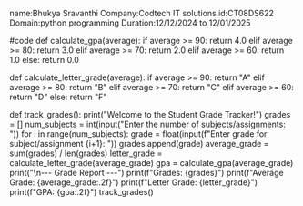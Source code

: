 name:Bhukya Sravanthi
Company:Codtech IT solutions
id:CT08DS622
Domain:python programming
Duration:12/12/2024 to 12/01/2025

#code
def calculate_gpa(average):
    if average >= 90:
        return 4.0
    elif average >= 80:
        return 3.0
    elif average >= 70:
        return 2.0
    elif average >= 60:
        return 1.0
    else:
        return 0.0

def calculate_letter_grade(average):
    if average >= 90:
        return "A"
    elif average >= 80:
        return "B"
    elif average >= 70:
        return "C"
    elif average >= 60:
        return "D"
    else:
        return "F"

def track_grades():
    print("Welcome to the Student Grade Tracker!")
    grades = []
    num_subjects = int(input("Enter the number of subjects/assignments: "))
    for i in range(num_subjects):
        grade = float(input(f"Enter grade for subject/assignment {i+1}: "))
        grades.append(grade)
    average_grade = sum(grades) / len(grades)
    letter_grade = calculate_letter_grade(average_grade)
    gpa = calculate_gpa(average_grade)
    print("\n--- Grade Report ---")
    print(f"Grades: {grades}")
    print(f"Average Grade: {average_grade:.2f}")
    print(f"Letter Grade: {letter_grade}")
    print(f"GPA: {gpa:.2f}")
track_grades()
